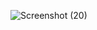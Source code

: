 ![Screenshot (20)](https://github.com/user-attachments/assets/c18d3810-1cd9-4d39-bcf5-9f375369169f)
